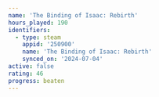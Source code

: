 ```yaml
---
name: 'The Binding of Isaac: Rebirth'
hours_played: 190
identifiers:
  - type: steam
    appid: '250900'
    name: 'The Binding of Isaac: Rebirth'
    synced_on: '2024-07-04'
active: false
rating: 46
progress: beaten
---
```


